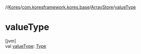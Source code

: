 //[Kores](../../../index.md)/[com.koresframework.kores.base](../index.md)/[ArrayStore](index.md)/[valueType](value-type.md)

# valueType

[jvm]\
val [valueType](value-type.md): [Type](https://docs.oracle.com/javase/8/docs/api/java/lang/reflect/Type.html)
